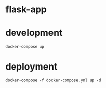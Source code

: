 # flask-app

# development

`docker-compose up`

# deployment

`docker-compose -f docker-compose.yml up -d`
